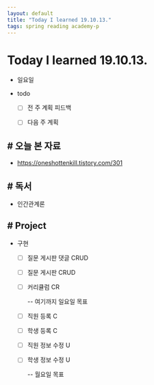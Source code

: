 ```yaml
---
layout: default
title: "Today I learned 19.10.13."
tags: spring reading academy-p
---
```


# Today I learned 19.10.13.
- 일요일
- todo

  - [ ] 전 주 계획 피드백
  - [ ] 다음 주 계획 



## # 오늘 본 자료

-  https://oneshottenkill.tistory.com/301 





## # 독서

- 인간관계론

  


## # Project

- 구현

  - [ ] 질문 게시판 댓글 CRUD

  - [ ] 질문 게시판 CRUD

  - [ ] 커리큘럼 CR

    -- 여기까지 일요일 목표

  - [ ] 직원 등록 C

  - [ ] 학생 등록 C

  - [ ] 직원 정보 수정 U

  - [ ] 학생 정보 수정 U

    -- 월요일 목표